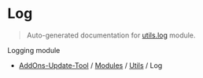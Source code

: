 # Log

> Auto-generated documentation for [utils.log](../../utils/log.py) module.

Logging module

- [AddOns-Update-Tool](../README.md#addons-update-tool-index) / [Modules](../MODULES.md#addons-update-tool-modules) / [Utils](index.md#utils) / Log
